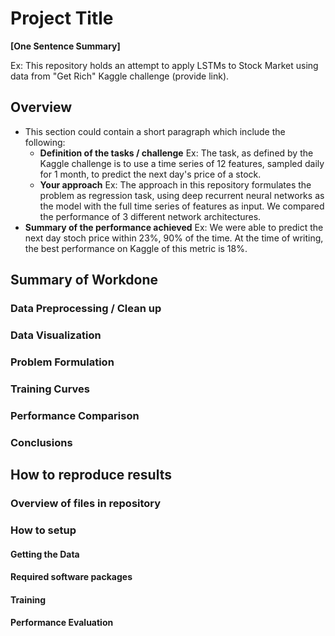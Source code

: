 # Project Title

**[One Sentence Summary]**

Ex: This repository holds an attempt to apply LSTMs to Stock Market using data from
"Get Rich" Kaggle challenge (provide link). 

## Overview

* This section could contain a short paragraph which include the following:
  * **Definition of the tasks / challenge**  Ex: The task, as defined by the Kaggle challenge is to use a time series of 12 features, sampled daily for 1 month, to predict the next day's price of a stock.
  * **Your approach** Ex: The approach in this repository formulates the problem as regression task, using deep recurrent neural networks as the model with the full time series of features as input. We compared the performance of 3 different network architectures.
 * **Summary of the performance achieved** Ex: We were able to predict the next day stoch price within 23%, 90% of the time. At the time of writing, the best performance on Kaggle of this metric is 18%.

## Summary of Workdone


### Data Preprocessing / Clean up

### Data Visualization

### Problem Formulation

### Training Curves

### Performance Comparison

### Conclusions

## How to reproduce results

### Overview of files in repository

### How to setup

#### Getting the Data

#### Required software packages

#### Training

#### Performance Evaluation








